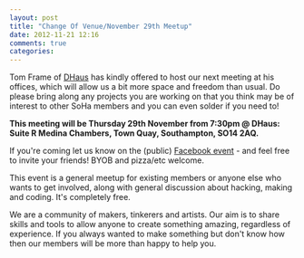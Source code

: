 ```yaml
---
layout: post
title: "Change Of Venue/November 29th Meetup"
date: 2012-11-21 12:16
comments: true
categories: 
---
```


Tom Frame of [DHaus][] has kindly offered to host our next meeting at
his offices, which will allow us a bit more space and freedom than
usual. Do please bring along any projects you are working on that you
think may be of interest to other SoHa members and you can even solder
if you need to!

**This meeting will be Thursday 29th November from 7:30pm @ DHaus: Suite R
Medina Chambers, Town Quay, Southampton, SO14 2AQ.**

If you're coming let us know on the (public) [Facebook event][] - and
feel free to invite your friends! BYOB and pizza/etc welcome.

This event is a general meetup for existing members or anyone else who
wants to get involved, along with general discussion about hacking,
making and coding. It's completely free.

We are a community of makers, tinkerers and artists. Our aim is to share
skills and tools to allow anyone to create something amazing, regardless
of experience. If you always wanted to make something but don't know how
then our members will be more than happy to help you.

[DHaus]: http://www.dhaus.com/
[Facebook event]: http://www.facebook.com/events/509428295747819/
